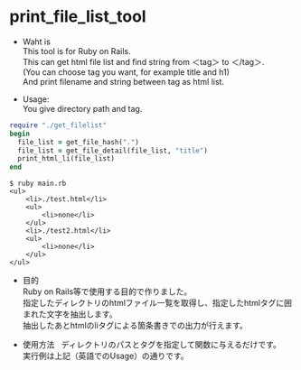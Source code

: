 # print_file_list_tool
* Waht is  
This tool is for Ruby on Rails.  
This can get html file list and find string from ＜tag＞ to ＜/tag＞.  
(You can choose tag you want, for example title and h1)  
And print filename and string between tag as html list.  

* Usage:  
You give directory path and tag.  
```main.rb
require "./get_filelist"
begin
  file_list = get_file_hash(".")
  file_list = get_file_detail(file_list, "title")
  print_html_li(file_list)
end
```  
```result  
$ ruby main.rb 
<ul>
	<li>./test.html</li>
	<ul>
		<li>none</li>
	</ul>
	<li>./test2.html</li>
	<ul>
		<li>none</li>
	</ul>
</ul>
```  

* 目的  
Ruby on Rails等で使用する目的で作りました。  
指定したディレクトリのhtmlファイル一覧を取得し、指定したhtmlタグに囲まれた文字を抽出します。  
抽出したあとhtmlのliタグによる箇条書きでの出力が行えます。  

* 使用方法  
ディレクトリのパスとタグを指定して関数に与えるだけです。  
実行例は上記（英語でのUsage）の通りです。  

